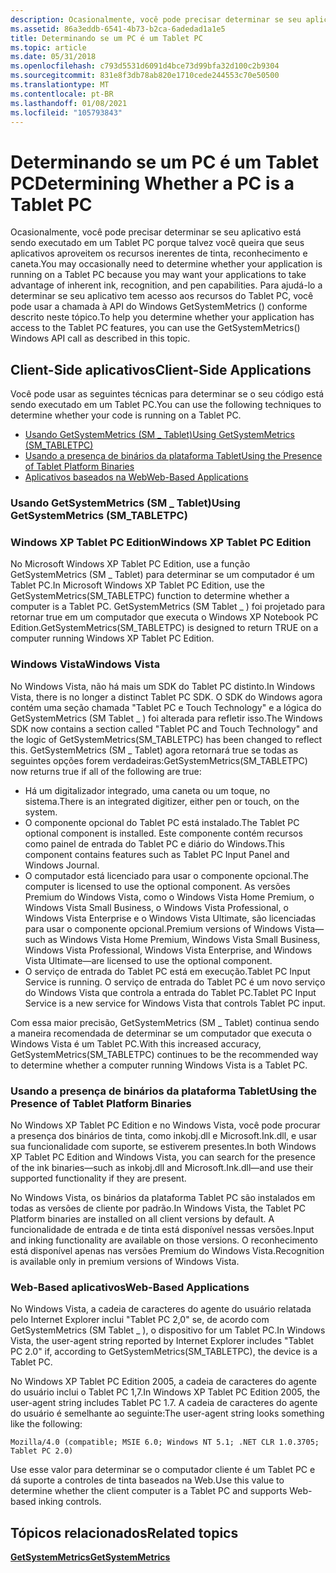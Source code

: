 ```yaml
---
description: Ocasionalmente, você pode precisar determinar se seu aplicativo está sendo executado em um Tablet PC porque talvez você queira que seus aplicativos aproveitem os recursos inerentes de tinta, reconhecimento e caneta.
ms.assetid: 86a3eddb-6541-4b73-b2ca-6adedad1a1e5
title: Determinando se um PC é um Tablet PC
ms.topic: article
ms.date: 05/31/2018
ms.openlocfilehash: c793d5531d6091d4bce73d99bfa32d100c2b9304
ms.sourcegitcommit: 831e8f3db78ab820e1710cede244553c70e50500
ms.translationtype: MT
ms.contentlocale: pt-BR
ms.lasthandoff: 01/08/2021
ms.locfileid: "105793843"
---
```

# <a name="determining-whether-a-pc-is-a-tablet-pc"></a><span data-ttu-id="e0479-103">Determinando se um PC é um Tablet PC</span><span class="sxs-lookup"><span data-stu-id="e0479-103">Determining Whether a PC is a Tablet PC</span></span>

<span data-ttu-id="e0479-104">Ocasionalmente, você pode precisar determinar se seu aplicativo está sendo executado em um Tablet PC porque talvez você queira que seus aplicativos aproveitem os recursos inerentes de tinta, reconhecimento e caneta.</span><span class="sxs-lookup"><span data-stu-id="e0479-104">You may occasionally need to determine whether your application is running on a Tablet PC because you may want your applications to take advantage of inherent ink, recognition, and pen capabilities.</span></span> <span data-ttu-id="e0479-105">Para ajudá-lo a determinar se seu aplicativo tem acesso aos recursos do Tablet PC, você pode usar a chamada à API do Windows GetSystemMetrics () conforme descrito neste tópico.</span><span class="sxs-lookup"><span data-stu-id="e0479-105">To help you determine whether your application has access to the Tablet PC features, you can use the GetSystemMetrics() Windows API call as described in this topic.</span></span>

## <a name="client-side-applications"></a><span data-ttu-id="e0479-106">Client-Side aplicativos</span><span class="sxs-lookup"><span data-stu-id="e0479-106">Client-Side Applications</span></span>

<span data-ttu-id="e0479-107">Você pode usar as seguintes técnicas para determinar se o seu código está sendo executado em um Tablet PC.</span><span class="sxs-lookup"><span data-stu-id="e0479-107">You can use the following techniques to determine whether your code is running on a Tablet PC.</span></span>

-   [<span data-ttu-id="e0479-108">Usando GetSystemMetrics (SM \_ Tablet)</span><span class="sxs-lookup"><span data-stu-id="e0479-108">Using GetSystemMetrics (SM\_TABLETPC)</span></span>](/windows)
-   [<span data-ttu-id="e0479-109">Usando a presença de binários da plataforma Tablet</span><span class="sxs-lookup"><span data-stu-id="e0479-109">Using the Presence of Tablet Platform Binaries</span></span>](#using-the-presence-of-tablet-platform-binaries)
-   [<span data-ttu-id="e0479-110">Aplicativos baseados na Web</span><span class="sxs-lookup"><span data-stu-id="e0479-110">Web-Based Applications</span></span>](#web-based-applications)

### <a name="using-getsystemmetrics-sm_tabletpc"></a><span data-ttu-id="e0479-111">Usando GetSystemMetrics (SM \_ Tablet)</span><span class="sxs-lookup"><span data-stu-id="e0479-111">Using GetSystemMetrics (SM\_TABLETPC)</span></span>

### <a name="windows-xp-tablet-pc-edition"></a><span data-ttu-id="e0479-112">Windows XP Tablet PC Edition</span><span class="sxs-lookup"><span data-stu-id="e0479-112">Windows XP Tablet PC Edition</span></span>

<span data-ttu-id="e0479-113">No Microsoft Windows XP Tablet PC Edition, use a função GetSystemMetrics (SM \_ Tablet) para determinar se um computador é um Tablet PC.</span><span class="sxs-lookup"><span data-stu-id="e0479-113">In Microsoft Windows XP Tablet PC Edition, use the GetSystemMetrics(SM\_TABLETPC) function to determine whether a computer is a Tablet PC.</span></span> <span data-ttu-id="e0479-114">GetSystemMetrics (SM Tablet \_ ) foi projetado para retornar true em um computador que executa o Windows XP Notebook PC Edition.</span><span class="sxs-lookup"><span data-stu-id="e0479-114">GetSystemMetrics(SM\_TABLETPC) is designed to return TRUE on a computer running Windows XP Tablet PC Edition.</span></span>

### <a name="windows-vista"></a><span data-ttu-id="e0479-115">Windows Vista</span><span class="sxs-lookup"><span data-stu-id="e0479-115">Windows Vista</span></span>

<span data-ttu-id="e0479-116">No Windows Vista, não há mais um SDK do Tablet PC distinto.</span><span class="sxs-lookup"><span data-stu-id="e0479-116">In Windows Vista, there is no longer a distinct Tablet PC SDK.</span></span> <span data-ttu-id="e0479-117">O SDK do Windows agora contém uma seção chamada "Tablet PC e Touch Technology" e a lógica do GetSystemMetrics (SM Tablet \_ ) foi alterada para refletir isso.</span><span class="sxs-lookup"><span data-stu-id="e0479-117">The Windows SDK now contains a section called "Tablet PC and Touch Technology" and the logic of GetSystemMetrics(SM\_TABLETPC) has been changed to reflect this.</span></span> <span data-ttu-id="e0479-118">GetSystemMetrics (SM \_ Tablet) agora retornará true se todas as seguintes opções forem verdadeiras:</span><span class="sxs-lookup"><span data-stu-id="e0479-118">GetSystemMetrics(SM\_TABLETPC) now returns true if all of the following are true:</span></span>

-   <span data-ttu-id="e0479-119">Há um digitalizador integrado, uma caneta ou um toque, no sistema.</span><span class="sxs-lookup"><span data-stu-id="e0479-119">There is an integrated digitizer, either pen or touch, on the system.</span></span>
-   <span data-ttu-id="e0479-120">O componente opcional do Tablet PC está instalado.</span><span class="sxs-lookup"><span data-stu-id="e0479-120">The Tablet PC optional component is installed.</span></span> <span data-ttu-id="e0479-121">Este componente contém recursos como painel de entrada do Tablet PC e diário do Windows.</span><span class="sxs-lookup"><span data-stu-id="e0479-121">This component contains features such as Tablet PC Input Panel and Windows Journal.</span></span>
-   <span data-ttu-id="e0479-122">O computador está licenciado para usar o componente opcional.</span><span class="sxs-lookup"><span data-stu-id="e0479-122">The computer is licensed to use the optional component.</span></span> <span data-ttu-id="e0479-123">As versões Premium do Windows Vista, como o Windows Vista Home Premium, o Windows Vista Small Business, o Windows Vista Professional, o Windows Vista Enterprise e o Windows Vista Ultimate, são licenciadas para usar o componente opcional.</span><span class="sxs-lookup"><span data-stu-id="e0479-123">Premium versions of Windows Vista—such as Windows Vista Home Premium, Windows Vista Small Business, Windows Vista Professional, Windows Vista Enterprise, and Windows Vista Ultimate—are licensed to use the optional component.</span></span>
-   <span data-ttu-id="e0479-124">O serviço de entrada do Tablet PC está em execução.</span><span class="sxs-lookup"><span data-stu-id="e0479-124">Tablet PC Input Service is running.</span></span> <span data-ttu-id="e0479-125">O serviço de entrada do Tablet PC é um novo serviço do Windows Vista que controla a entrada do Tablet PC.</span><span class="sxs-lookup"><span data-stu-id="e0479-125">Tablet PC Input Service is a new service for Windows Vista that controls Tablet PC input.</span></span>

<span data-ttu-id="e0479-126">Com essa maior precisão, GetSystemMetrics (SM \_ Tablet) continua sendo a maneira recomendada de determinar se um computador que executa o Windows Vista é um Tablet PC.</span><span class="sxs-lookup"><span data-stu-id="e0479-126">With this increased accuracy, GetSystemMetrics(SM\_TABLETPC) continues to be the recommended way to determine whether a computer running Windows Vista is a Tablet PC.</span></span>

### <a name="using-the-presence-of-tablet-platform-binaries"></a><span data-ttu-id="e0479-127">Usando a presença de binários da plataforma Tablet</span><span class="sxs-lookup"><span data-stu-id="e0479-127">Using the Presence of Tablet Platform Binaries</span></span>

<span data-ttu-id="e0479-128">No Windows XP Tablet PC Edition e no Windows Vista, você pode procurar a presença dos binários de tinta, como inkobj.dll e Microsoft.Ink.dll, e usar sua funcionalidade com suporte, se estiverem presentes.</span><span class="sxs-lookup"><span data-stu-id="e0479-128">In both Windows XP Tablet PC Edition and Windows Vista, you can search for the presence of the ink binaries—such as inkobj.dll and Microsoft.Ink.dll—and use their supported functionality if they are present.</span></span>

<span data-ttu-id="e0479-129">No Windows Vista, os binários da plataforma Tablet PC são instalados em todas as versões de cliente por padrão.</span><span class="sxs-lookup"><span data-stu-id="e0479-129">In Windows Vista, the Tablet PC Platform binaries are installed on all client versions by default.</span></span> <span data-ttu-id="e0479-130">A funcionalidade de entrada e de tinta está disponível nessas versões.</span><span class="sxs-lookup"><span data-stu-id="e0479-130">Input and inking functionality are available on those versions.</span></span> <span data-ttu-id="e0479-131">O reconhecimento está disponível apenas nas versões Premium do Windows Vista.</span><span class="sxs-lookup"><span data-stu-id="e0479-131">Recognition is available only in premium versions of Windows Vista.</span></span>

### <a name="web-based-applications"></a><span data-ttu-id="e0479-132">Web-Based aplicativos</span><span class="sxs-lookup"><span data-stu-id="e0479-132">Web-Based Applications</span></span>

<span data-ttu-id="e0479-133">No Windows Vista, a cadeia de caracteres do agente do usuário relatada pelo Internet Explorer inclui "Tablet PC 2,0" se, de acordo com GetSystemMetrics (SM Tablet \_ ), o dispositivo for um Tablet PC.</span><span class="sxs-lookup"><span data-stu-id="e0479-133">In Windows Vista, the user-agent string reported by Internet Explorer includes "Tablet PC 2.0" if, according to GetSystemMetrics(SM\_TABLETPC), the device is a Tablet PC.</span></span>

<span data-ttu-id="e0479-134">No Windows XP Tablet PC Edition 2005, a cadeia de caracteres do agente do usuário inclui o Tablet PC 1,7.</span><span class="sxs-lookup"><span data-stu-id="e0479-134">In Windows XP Tablet PC Edition 2005, the user-agent string includes Tablet PC 1.7.</span></span> <span data-ttu-id="e0479-135">A cadeia de caracteres do agente do usuário é semelhante ao seguinte:</span><span class="sxs-lookup"><span data-stu-id="e0479-135">The user-agent string looks something like the following:</span></span>

`Mozilla/4.0 (compatible; MSIE 6.0; Windows NT 5.1; .NET CLR 1.0.3705; Tablet PC 2.0)`

<span data-ttu-id="e0479-136">Use esse valor para determinar se o computador cliente é um Tablet PC e dá suporte a controles de tinta baseados na Web.</span><span class="sxs-lookup"><span data-stu-id="e0479-136">Use this value to determine whether the client computer is a Tablet PC and supports Web-based inking controls.</span></span>

## <a name="related-topics"></a><span data-ttu-id="e0479-137">Tópicos relacionados</span><span class="sxs-lookup"><span data-stu-id="e0479-137">Related topics</span></span>

<dl> <dt>

[<span data-ttu-id="e0479-138">**GetSystemMetrics**</span><span class="sxs-lookup"><span data-stu-id="e0479-138">**GetSystemMetrics**</span></span>](/windows/desktop/api/winuser/nf-winuser-getsystemmetrics)
</dt> </dl>

 

 
